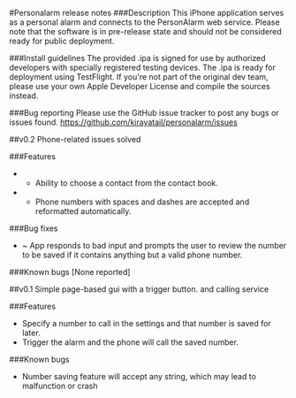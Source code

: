 #Personalarm release notes
###Description
This iPhone application serves as a personal alarm and connects to the PersonAlarm web service. Please note that the software is in pre-release state and should not be considered ready for public deployment.

###Install guidelines
The provided .ipa is signed for use by authorized developers with specially registered testing devices. The .ipa is ready for deployment using TestFlight. If you're not part of the original dev team, please use your own Apple Developer License and compile the sources instead.

###Bug reporting
Please use the GitHub issue tracker to post any bugs or issues found. <https://github.com/kirayatail/personalarm/issues>

##v0.2
Phone-related issues solved

###Features

 * + Ability to choose a contact from the contact book.
 * + Phone numbers with spaces and dashes are accepted and reformatted automatically.

###Bug fixes

 * ~ App responds to bad input and prompts the user to review the number to be saved if it contains anything but a valid phone number.

###Known bugs
 [None reported]

##v0.1
Simple page-based gui with a trigger button. and calling service

###Features 

 * Specify a number to call in the settings and that number is saved for later.
 * Trigger the alarm and the phone will call the saved number.

###Known bugs

 * Number saving feature will accept any string, which may lead to malfunction or crash